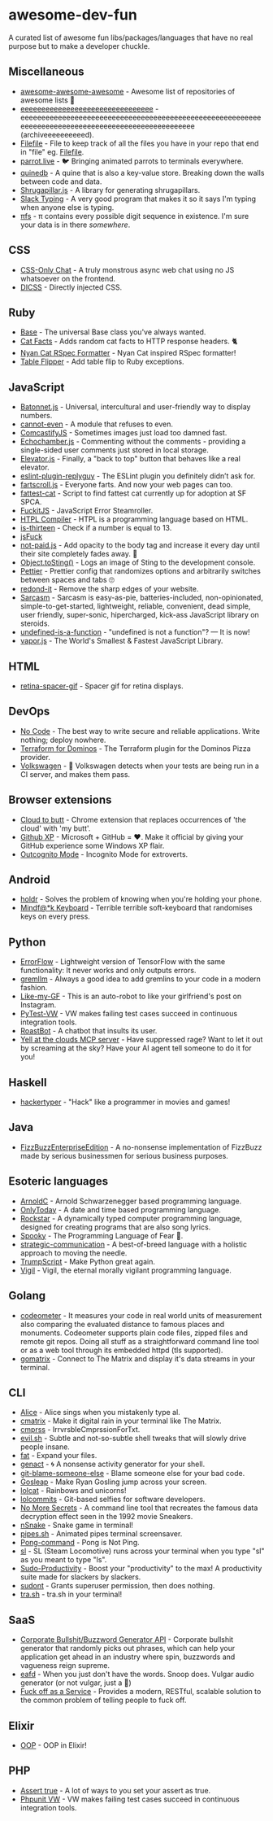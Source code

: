 # awesome-dev-fun

A curated list of awesome fun libs/packages/languages that have no real purpose but to make a developer chuckle.

## Miscellaneous

- [awesome-awesome-awesome](https://github.com/jonatasbaldin/awesome-awesome-awesome) - Awesome list of repositories of awesome lists 🤷
- [eeeeeeeeeeeeeeeeeeeeeeeeeeeeeeee](https://github.com/eeeeeeeeeeeeeeeeeeeeeeeeeeeeeeee/eeeeeeeeeeeeeeeeeeeeeeeeeeeeeeeeeeeeeeeeeeeeeeeeeeeeeeeeeeeeeeeeeeeeeeeeeeeeeeeeeeeeeeeeeeeeeeeeeeee) - eeeeeeeeeeeeeeeeeeeeeeeeeeeeeeeeeeeeeeeeeeeeeeeeeeeeeeeeeeeeeeeeeeeeeeeeeeeeeeeeeeeeeeeeeeeeeeeeeeee (archiveeeeeeeeeed).
- [Filefile](https://github.com/cobyism/Filefile) - File to keep track of all the files you have in your repo that end in "file" eg. [Filefile](Filefile).
- [parrot.live](https://github.com/hugomd/parrot.live) - 🐦 Bringing animated parrots to terminals everywhere.
- [quinedb](https://github.com/gfredericks/quinedb) - A quine that is also a key-value store.  Breaking down the walls between code and data.
- [Shrugapillar.js](https://github.com/memeguild/shrugapillar) - A library for generating shrugapillars.
- [Slack Typing](https://github.com/will/slacktyping) - A very good program that makes it so it says I'm typing when anyone else is typing.
- [πfs](https://github.com/philipl/pifs) - π contains every possible digit sequence in existence.  I'm sure your data is in there *somewhere*.

## CSS

- [CSS-Only Chat](https://github.com/kkuchta/css-only-chat) - A truly monstrous async web chat using no JS whatsoever on the frontend.
- [DICSS](https://github.com/letsgetrandy/DICSS) - Directly injected CSS.

## Ruby

- [Base](https://github.com/garybernhardt/base) - The universal Base class you've always wanted.
- [Cat Facts](https://github.com/fabrik42/cat_facts) - Adds random cat facts to HTTP response headers. 🐈
- [Nyan Cat RSpec Formatter](https://github.com/mattsears/nyan-cat-formatter) - Nyan Cat inspired RSpec formatter!
- [Table Flipper](https://github.com/iridakos/table_flipper) - Add table flip to Ruby exceptions.

## JavaScript

- [Batonnet.js](https://github.com/BinaryBrain/Batonnet.js) - Universal, intercultural and user-friendly way to display numbers.
- [cannot-even](https://github.com/blakek/cannot-even) - A module that refuses to even.
- [ComcastifyJS](https://github.com/theonion/comcastifyjs) - Sometimes images just load too damned fast.
- [Echochamber.js](https://github.com/tessalt/echo-chamber-js) - Commenting without the comments - providing a single-sided user comments just stored in local storage.
- [Elevator.js](https://github.com/tholman/elevator.js) - Finally, a "back to top" button that behaves like a real elevator.
- [eslint-plugin-replyguy](https://github.com/jlengstorf/eslint-plugin-replyguy) - The ESLint plugin you definitely didn’t ask for.
- [fartscroll.js](https://github.com/theonion/fartscroll.js) - Everyone farts. And now your web pages can too.
- [fattest-cat](https://github.com/lexiross/fattest-cat) - Script to find fattest cat currently up for adoption at SF SPCA.
- [FuckitJS](https://github.com/mattdiamond/fuckitjs) - JavaScript Error Steamroller.
- [HTPL Compiler](https://github.com/roveroniandrea/HTPLcompiler) - HTPL is a programming language based on HTML.
- [is-thirteen](https://github.com/jezen/is-thirteen) - Check if a number is equal to 13.
- [jsFuck](https://github.com/aemkei/jsfuck)
- [not-paid.js](https://github.com/kleampa/not-paid) - Add opacity to the body tag and increase it every day until their site completely fades away. 💸
- [Object.toSting()](https://github.com/teropa/to-sting) - Logs an image of Sting to the development console.
- [Pettier](https://github.com/coleturner/pettier) - Prettier config that randomizes options and arbitrarily switches between spaces and tabs 🙄
- [redond-it](https://github.com/jazcarate/redond-it) - Remove the sharp edges of your website.
- [Sarcasm](https://github.com/komlev/sarcasm) - Sarcasm is easy-as-pie, batteries-included, non-opinionated, simple-to-get-started, lightweight, reliable, convenient, dead simple, user friendly, super-sonic, hipercharged, kick-ass JavaScript library on steroids.
- [undefined-is-a-function](https://github.com/donavon/undefined-is-a-function) - "undefined is not a function"? — It is now!
- [vapor.js](https://github.com/madrobby/vapor.js) - The World's Smallest & Fastest JavaScript Library.

## HTML

- [retina-spacer-gif](https://github.com/ao5357/retina-spacer-gif) - Spacer gif for retina displays.

## DevOps

- [No Code](https://github.com/kelseyhightower/nocode) - The best way to write secure and reliable applications. Write nothing; deploy nowhere.
- [Terraform for Dominos](https://github.com/ndmckinley/terraform-provider-dominos) - The Terraform plugin for the Dominos Pizza provider.
- [Volkswagen](https://github.com/auchenberg/volkswagen) - 🙈 Volkswagen detects when your tests are being run in a CI server, and makes them pass.

## Browser extensions

- [Cloud to butt](https://github.com/panicsteve/cloud-to-butt) - Chrome extension that replaces occurrences of 'the cloud' with 'my butt'.
- [Github XP](https://github.com/martenbjork/github-xp) - Microsoft + GitHub = ❤️. Make it official by giving your GitHub experience some Windows XP flair.
- [Outcognito Mode](https://github.com/hrldcpr/outcognito-mode) - Incognito Mode for extroverts.

## Android

- [holdr](https://github.com/starakaj/holdr) - Solves the problem of knowing when you're holding your phone.
- [Mindf@*k Keyboard](https://github.com/terriblehackskeyboard/keyboard) - Terrible terrible soft-keyboard that randomises keys on every press.

## Python

- [ErrorFlow](https://github.com/SudoPseudo/ErrorFlow) - Lightweight version of TensorFlow with the same functionality: It never works and only outputs errors.
- [gremllm](https://github.com/awwaiid/gremllm) - Always a good idea to add gremlins to your code in a modern fashion.
- [Like-my-GF](https://github.com/cyandterry/Like-My-GF) - This is an auto-robot to like your girlfriend's post on Instagram.
- [PyTest-VW](https://github.com/The-Compiler/pytest-vw) - VW makes failing test cases succeed in continuous integration tools.
- [RoastBot](https://github.com/Tylersuard/RoastBot) - A chatbot that insults its user.
- [Yell at the clouds MCP server](https://github.com/Tylersuard/yell_at_the_clouds_MCP_server) - Have suppressed rage? Want to let it out by screaming at the sky? Have your AI agent tell someone to do it for you!

## Haskell

- [hackertyper](https://github.com/fgaz/hackertyper) - "Hack" like a programmer in movies and games!

## Java

- [FizzBuzzEnterpriseEdition](https://github.com/EnterpriseQualityCoding/FizzBuzzEnterpriseEdition) - A no-nonsense implementation of FizzBuzz made by serious businessmen for serious business purposes.

## Esoteric languages

- [ArnoldC](https://github.com/lhartikk/ArnoldC) - Arnold Schwarzenegger based programming language.
- [OnlyToday](https://github.com/molnarmark/onlytoday) - A date and time based programming language.
- [Rockstar](https://github.com/dylanbeattie/rockstar) - A dynamically typed computer programming language, designed for creating programs that are also song lyrics.
- [Spooky](https://github.com/ftripier/spookyc) - The Programming Language of Fear 🌚.
- [strategic-communication](https://github.com/rotoclone/strategic-communication) - A best-of-breed language with a holistic approach to moving the needle.
- [TrumpScript](https://github.com/samshadwell/TrumpScript) - Make Python great again.
- [Vigil](https://github.com/munificent/vigil) - Vigil, the eternal morally vigilant programming language.

## Golang

- [codeometer](https://github.com/rafael-santiago/codeometer) - It measures your code in real world units of measurement also comparing the evaluated distance to famous places and monuments. Codeometer supports plain code files, zipped files and remote git repos. Doing all stuff as a straightforward command line tool or as a web tool through its embedded httpd (tls supported).
- [gomatrix](https://github.com/GeertJohan/gomatrix) - Connect to The Matrix and display it's data streams in your terminal.

## CLI

- [Alice](https://github.com/susisu/alice) - Alice sings when you mistakenly type al.
- [cmatrix](https://github.com/abishekvashok/cmatrix) - Make it digital rain in your terminal like The Matrix.
- [cmprss](https://github.com/kurehajime/cmprss) - IrrvrsbleCmprssionForTxt.
- [evil.sh](https://github.com/mathiasbynens/evil.sh) - Subtle and not-so-subtle shell tweaks that will slowly drive people insane.
- [fat](https://github.com/drummyfish/fat) - Expand your files.
- [genact](https://github.com/svenstaro/genact) - 🌀 A nonsense activity generator for your shell.
- [git-blame-someone-else](https://github.com/jayphelps/git-blame-someone-else) - Blame someone else for your bad code.
- [Gosleap](https://github.com/koriroys/gosleap) - Make Ryan Gosling jump across your screen.
- [lolcat](https://github.com/busyloop/lolcat) - Rainbows and unicorns!
- [lolcommits](https://github.com/mroth/lolcommits) - Git-based selfies for software developers.
- [No More Secrets](https://github.com/bartobri/no-more-secrets) - A command line tool that recreates the famous data decryption effect seen in the 1992 movie Sneakers.
- [nSnake](https://github.com/alexdantas/nSnake) - Snake game in terminal!
- [pipes.sh](https://github.com/pipeseroni/pipes.sh) - Animated pipes terminal screensaver.
- [Pong-command](https://github.com/kurehajime/pong-command) - Pong is Not Ping.
- [sl](https://github.com/mtoyoda/sl) - SL (Steam Locomotive) runs across your terminal when you type "sl" as you meant to type "ls".
- [Sudo-Productivity](https://github.com/kyle8998/Sudo-Productivity) - Boost your "productivity" to the max! A productivity suite made for slackers by slackers.
- [sudont](https://github.com/cbondurant/sudont) - Grants superuser permission, then does nothing.
- [tra.sh](https://github.com/Indexerrowaty/tra.sh) - tra.sh in your terminal!

## SaaS

- [Corporate Bullshit/Buzzword Generator API](https://github.com/sameerkumar18/corporate-bs-generator-api) - Corporate bullshit generator that randomly picks out phrases, which can help your application get ahead in an industry where spin, buzzwords and vagueness reign supreme.
- [eafd](https://github.com/doesdev/eafd) - When you just don't have the words. Snoop does. Vulgar audio generator (or not vulgar, just a 🦃)
- [Fuck off as a Service](https://github.com/tomdionysus/foaas) - Provides a modern, RESTful, scalable solution to the common problem of telling people to fuck off.

## Elixir

- [OOP](https://github.com/wojtekmach/oop) - OOP in Elixir!

## PHP

- [Assert true](https://github.com/joubertredrat/assert-true) - A lot of ways to you set your assert as true.
- [Phpunit VW](https://github.com/hmlb/phpunit-vw) - VW makes failing test cases succeed in continuous integration tools.

